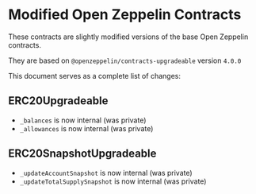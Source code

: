 # Modified Open Zeppelin Contracts

These contracts are slightly modified versions of the base Open Zeppelin contracts.

They are based on `@openzeppelin/contracts-upgradeable` version `4.0.0`

This document serves as a complete list of changes:

## ERC20Upgradeable

- `_balances` is now internal (was private)
- `_allowances` is now internal (was private)

## ERC20SnapshotUpgradeable

- `_updateAccountSnapshot` is now internal (was private)
- `_updateTotalSupplySnapshot` is now internal (was private)
